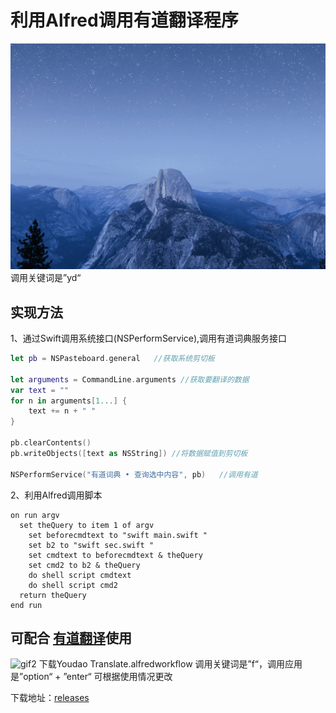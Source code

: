 # 利用Alfred调用有道翻译程序

![gif1](https://github.com/JustYummy/AlfredToolForYoudaoApp/blob/master/GIF/gif1.gif)
调用关键词是”yd“

## 实现方法
1、通过Swift调用系统接口(NSPerformService),调用有道词典服务接口
```swift
let pb = NSPasteboard.general   //获取系统剪切板

let arguments = CommandLine.arguments //获取要翻译的数据
var text = ""
for n in arguments[1...] {
    text += n + " "
}

pb.clearContents()
pb.writeObjects([text as NSString]) //将数据赋值到剪切板

NSPerformService("有道词典 • 查询选中内容", pb)   //调用有道

```
2、利用Alfred调用脚本
```applescript
on run argv
  set theQuery to item 1 of argv
	set beforecmdtext to "swift main.swift "
	set b2 to "swift sec.swift "
	set cmdtext to beforecmdtext & theQuery
	set cmd2 to b2 & theQuery
	do shell script cmdtext
	do shell script cmd2
  return theQuery
end run
```

## 可配合 [有道翻译](https://github.com/wensonsmith/YoudaoTranslate)使用
![gif2](https://github.com/JustYummy/AlfredToolForYoudaoApp/blob/master/GIF/gif2.gif)
下载Youdao Translate.alfredworkflow
调用关键词是”f“，调用应用是”option“ + ”enter“
可根据使用情况更改

下载地址：[releases](https://github.com/JustYummy/AlfredToolForYoudaoApp/releases/tag/1.0)

